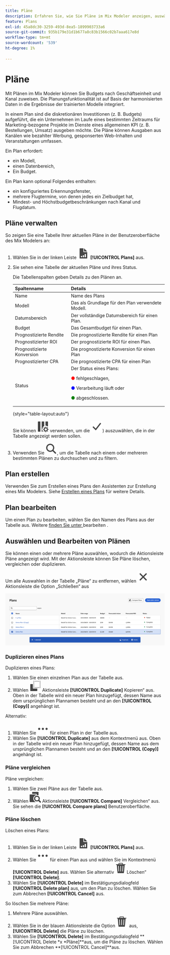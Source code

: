 ```yaml
---
title: Pläne
description: Erfahren Sie, wie Sie Pläne im Mix Modeler anzeigen, auswählen und Aktionen für sie durchführen können.
feature: Plans
exl-id: 45a8dc30-3259-493d-8ea5-1899903733a6
source-git-commit: 935b179e31d1b677a8c83b1566c02b7aaa617e8d
workflow-type: tm+mt
source-wordcount: '539'
ht-degree: 1%

---
```


# Pläne

Mit Plänen im Mix Modeler können Sie Budgets nach Geschäftseinheit und Kanal zuweisen. Die Planungsfunktionalität ist auf Basis der harmonisierten Daten in die Ergebnisse der trainierten Modelle integriert.

In einem Plan sind die diskretionären Investitionen (z. B. Budgets) aufgeführt, die ein Unternehmen im Laufe eines bestimmten Zeitraums für Marketing-bezogene Projekte im Dienste eines allgemeinen KPI (z. B. Bestellungen, Umsatz) ausgeben möchte. Die Pläne können Ausgaben aus Kanälen wie bezahlter Werbung, gesponserten Web-Inhalten und Veranstaltungen umfassen.

Ein Plan erfordert:

- ein Modell,
- einen Datenbereich,
- Ein Budget.

Ein Plan kann optional Folgendes enthalten:

- ein konfiguriertes Erkennungsfenster,
- mehrere Flugtermine, von denen jedes ein Zielbudget hat,
- Mindest- und Höchstbudgetbeschränkungen nach Kanal und Flugdatum.


## Pläne verwalten

So zeigen Sie eine Tabelle Ihrer aktuellen Pläne in der Benutzeroberfläche des Mix Modelers an:

1. Wählen Sie in der linken Leiste ![](/help/assets/icons/FileChart.svg) **[!UICONTROL Plans]** aus.

1. Sie sehen eine Tabelle der aktuellen Pläne und ihres Status.

   Die Tabellenspalten geben Details zu den Plänen an.

   | Spaltenname | Details |
   |---|---|
   | Name | Name des Plans |
   | Modell | Das als Grundlage für den Plan verwendete Modell. |
   | Datumsbereich | Der vollständige Datumsbereich für einen Plan. |
   | Budget | Das Gesamtbudget für einen Plan. |
   | Prognostizierte Rendite | Die prognostizierte Rendite für einen Plan |
   | Prognostizierter ROI | Der prognostizierte ROI für einen Plan. |
   | Prognostizierte Konversion | Die prognostizierte Konversion für einen Plan |
   | Prognostizierter CPA | Die prognostizierte CPA für einen Plan |
   | Status | Der Status eines Plans: <p><span style="color:red">●</span> fehlgeschlagen, <p><span style="color:blue">●</span> Verarbeitung läuft oder <p><span style="color:green">●</span> abgeschlossen. |

   {style="table-layout:auto"}

   Sie können ![ColumnSetting](/help/assets/icons/ColumnSetting.svg) verwenden, um die ![ Spalten (](/help/assets/icons/Checkmark.svg)) auszuwählen, die in der Tabelle angezeigt werden sollen.

1. Verwenden Sie ![Suche](/help/assets/icons/Search.svg), um die Tabelle nach einem oder mehreren bestimmten Plänen zu durchsuchen und zu filtern.

## Plan erstellen

Verwenden Sie zum Erstellen eines Plans den Assistenten zur Erstellung eines Mix Modelers. Siehe [Erstellen eines Plans](create.md) für weitere Details.


## Plan bearbeiten

Um einen Plan zu bearbeiten, wählen Sie den Namen des Plans aus der Tabelle aus. Weitere [ finden Sie unter ](edit.md) bearbeiten .


## Auswählen und Bearbeiten von Plänen

Sie können einen oder mehrere Pläne auswählen, wodurch die Aktionsleiste Pläne angezeigt wird. Mit der Aktionsleiste können Sie Pläne löschen, vergleichen oder duplizieren.

Um alle Auswahlen in der Tabelle „Pläne“ zu entfernen, wählen ![ in ](/help/assets/icons/Close.svg) Aktionsleiste die Option „Schließen“ aus

![Planungs-Aktionsleiste](/help/assets/plans-action-bar.png)

### Duplizieren eines Plans

Duplizieren eines Plans:

1. Wählen Sie einen einzelnen Plan aus der Tabelle aus.
1. Wählen ![ in ](/help/assets/icons/Copy.svg) Aktionsleiste **[!UICONTROL Duplicate]** Kopieren“ aus. Oben in der Tabelle wird ein neuer Plan hinzugefügt, dessen Name aus dem ursprünglichen Plannamen besteht und an den **[!UICONTROL (Copy)]** angehängt ist.

Alternativ:

1. Wählen Sie ![Mehr](/help/assets/icons/More.svg) für einen Plan in der Tabelle aus.
1. Wählen Sie **[!UICONTROL Duplicate]** aus dem Kontextmenü aus. Oben in der Tabelle wird ein neuer Plan hinzugefügt, dessen Name aus dem ursprünglichen Plannamen besteht und an den **[!UICONTROL (Copy)]** angehängt ist.

### Pläne vergleichen

Pläne vergleichen:

1. Wählen Sie zwei Pläne aus der Tabelle aus.
1. Wählen ![ in ](/help/assets/icons/Compare.svg) Aktionsleiste **[!UICONTROL Compare]** Vergleichen“ aus. Sie sehen die **[!UICONTROL Compare plans]** Benutzeroberfläche.


### Pläne löschen

Löschen eines Plans:

1. Wählen Sie in der linken Leiste ![](/help/assets/icons/FileChart.svg) **[!UICONTROL Plans]** aus.
1. Wählen Sie ![Mehr](/help/assets/icons/More.svg) für einen Plan aus und wählen Sie im Kontextmenü **[!UICONTROL Delete]** aus. Wählen Sie alternativ ![ blaue Aktionsleiste ](/help/assets/icons/Delete.svg)Löschen“ **[!UICONTROL Delete]**.
1. Wählen Sie **[!UICONTROL Delete]** im Bestätigungsdialogfeld **[!UICONTROL Delete plan]** aus, um den Plan zu löschen. Wählen Sie zum Abbrechen **[!UICONTROL Cancel]** aus.

So löschen Sie mehrere Pläne:

1. Mehrere Pläne auswählen.
1. Wählen Sie in der blauen Aktionsleiste die Option ![Löschen](/help/assets/icons/Delete.svg) aus, **[!UICONTROL Delete]** die Pläne zu löschen.
1. Wählen Sie **[!UICONTROL Delete]** im Bestätigungsdialogfeld **[!UICONTROL Delete *x *Pläne]**aus, um die Pläne zu löschen. Wählen Sie zum Abbrechen **[!UICONTROL Cancel]**aus.



